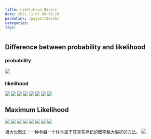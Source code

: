 ```yaml
---
title: Likelihood Basics
date: 2021-11-07 00:39:29
permalink: /pages/72d34b/
categories:
tags: 
---
```

## Difference between probability and likelihood
### probability
![](https://raw.githubusercontent.com/emmableu/image/master/likelihood-0.png)
### likelihood
![](https://raw.githubusercontent.com/emmableu/image/master/likelihood-1.png)
![](https://raw.githubusercontent.com/emmableu/image/master/likelihood-2.png)
![](https://raw.githubusercontent.com/emmableu/image/master/likelihood-3.png)
![](https://raw.githubusercontent.com/emmableu/image/master/likelihood-4.png)
![](https://raw.githubusercontent.com/emmableu/image/master/likelihood-5.png)
![](https://raw.githubusercontent.com/emmableu/image/master/likelihood-6.png)
![](https://raw.githubusercontent.com/emmableu/image/master/likelihood-7.png)
![](https://raw.githubusercontent.com/emmableu/image/master/likelihood-8.png)

## Maximum Likelihood
![](https://raw.githubusercontent.com/emmableu/image/master/likelihood-10.png)
![](https://raw.githubusercontent.com/emmableu/image/master/likelihood-11.png)
![](https://raw.githubusercontent.com/emmableu/image/master/likelihood-12.png)
![](https://raw.githubusercontent.com/emmableu/image/master/likelihood-13.png)
![](https://raw.githubusercontent.com/emmableu/image/master/likelihood-14.png)
![](https://raw.githubusercontent.com/emmableu/image/master/likelihood-15.png)
![](https://raw.githubusercontent.com/emmableu/image/master/likelihood-16.png)
![](https://raw.githubusercontent.com/emmableu/image/master/likelihood-17.png)




极大似然法：一种令每一个样本属于其真实标记的概率越大越好的方法。
![](https://raw.githubusercontent.com/emmableu/image/master/ml-basics-2.png)
